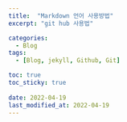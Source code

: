 ```yaml
---
title:  "Markdown 언어 사용방법"
excerpt: "git hub 사용법"

categories:
  - Blog
tags:
  - [Blog, jekyll, Github, Git]

toc: true
toc_sticky: true
 
date: 2022-04-19
last_modified_at: 2022-04-19
---
```

